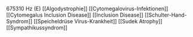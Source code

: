 675310 Hz (E)
[[Algodystrophie]]
[[Cytomegalovirus-Infektionen]]
[[Cytomegalus Inclusion Disease]]
[[Inclusion Disease]]
[[Schulter-Hand-Syndrom]]
[[Speicheldrüse Virus-Krankheit]]
[[Sudek Atrophy]]
[[Sympathikussyndrom]]